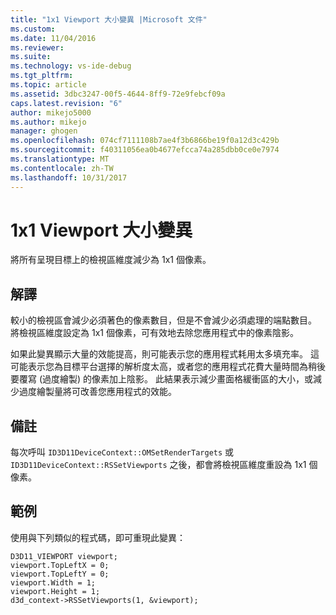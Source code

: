 ```yaml
---
title: "1x1 Viewport 大小變異 |Microsoft 文件"
ms.custom: 
ms.date: 11/04/2016
ms.reviewer: 
ms.suite: 
ms.technology: vs-ide-debug
ms.tgt_pltfrm: 
ms.topic: article
ms.assetid: 3dbc3247-00f5-4644-8ff9-72e9febcf09a
caps.latest.revision: "6"
author: mikejo5000
ms.author: mikejo
manager: ghogen
ms.openlocfilehash: 074cf7111108b7ae4f3b6866be19f0a12d3c429b
ms.sourcegitcommit: f40311056ea0b4677efcca74a285dbb0ce0e7974
ms.translationtype: MT
ms.contentlocale: zh-TW
ms.lasthandoff: 10/31/2017
---
```

# <a name="1x1-viewport-size-variant"></a>1x1 Viewport 大小變異
將所有呈現目標上的檢視區維度減少為 1x1 個像素。  
  
## <a name="interpretation"></a>解譯  
 較小的檢視區會減少必須著色的像素數目，但是不會減少必須處理的端點數目。 將檢視區維度設定為 1x1 個像素，可有效地去除您應用程式中的像素陰影。  
  
 如果此變異顯示大量的效能提高，則可能表示您的應用程式耗用太多填充率。 這可能表示您為目標平台選擇的解析度太高，或者您的應用程式花費大量時間為稍後要覆寫 (過度繪製) 的像素加上陰影。 此結果表示減少畫面格緩衝區的大小，或減少過度繪製量將可改善您應用程式的效能。  
  
## <a name="remarks"></a>備註  
 每次呼叫 `ID3D11DeviceContext::OMSetRenderTargets` 或 `ID3D11DeviceContext::RSSetViewports` 之後，都會將檢視區維度重設為 1x1 個像素。  
  
## <a name="example"></a>範例  
 使用與下列類似的程式碼，即可重現此變異：  
  
```  
D3D11_VIEWPORT viewport;  
viewport.TopLeftX = 0;  
viewport.TopLeftY = 0;  
viewport.Width = 1;  
viewport.Height = 1;  
d3d_context->RSSetViewports(1, &viewport);  
```